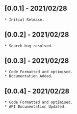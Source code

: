 ## [0.0.1] - 2021/02/28
    * Initial Release.
    
## [0.0.2] - 2021/02/28
    * Search bug resolved.

## [0.0.3] - 2021/02/28
    * Code Formatted and optimised.
    * Documentation Added.

## [0.0.4] - 2021/02/28
    * Code Formatted and optimised.
    * API Documentation Updated.


